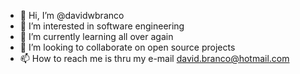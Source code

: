 - 👋 Hi, I’m @davidwbranco
- 👀 I’m interested in software engineering
- 🌱 I’m currently learning all over again
- 💞️ I’m looking to collaborate on open source projects
- 📫 How to reach me is thru my e-mail david.branco@hotmail.com


